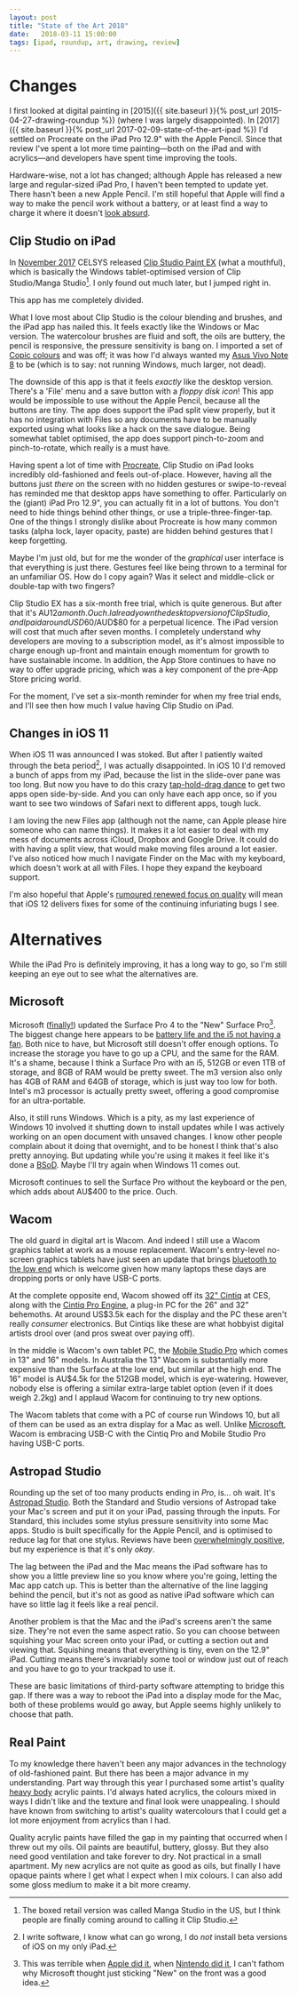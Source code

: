 ```yaml
---
layout: post
title: "State of the Art 2018"
date:   2018-03-11 15:00:00
tags: [ipad, roundup, art, drawing, review]
---
```


# Changes

I first looked at digital painting in [2015]({{ site.baseurl }}{% post_url 2015-04-27-drawing-roundup %}) (where I was largely disappointed). In [2017]({{ site.baseurl }}{% post_url 2017-02-09-state-of-the-art-ipad %}) I'd settled on Procreate on the iPad Pro 12.9" with the Apple Pencil. Since that review I've spent a lot more time painting—both on the iPad and with acrylics—and developers have spent time improving the tools.

Hardware-wise, not a lot has changed; although Apple has released a new large and regular-sized iPad Pro, I haven't been tempted to update yet. There hasn't been a new Apple Pencil. I'm still hopeful that Apple will find a way to make the pencil work without a battery, or at least find a way to charge it where it doesn't [look absurd](https://forums.macrumors.com/attachments/image-jpeg.580195/).

## Clip Studio on iPad

In [November 2017](https://www.celsys.co.jp/en/topic/20171108) CELSYS released [Clip Studio Paint EX](https://itunes.apple.com/us/app/clip-studio-paint-ex-for-manga/id1262985592?mt=8) (what a mouthful), which is basically the Windows tablet-optimised version of Clip Studio/Manga Studio[^1]. I only found out much later, but I jumped right in.

This app has me completely divided.

What I love most about Clip Studio is the colour blending and brushes, and the iPad app has nailed this. It feels exactly like the Windows or Mac version. The watercolour brushes are fluid and soft, the oils are buttery, the pencil is responsive, the pressure sensitivity is bang on. I imported a set of [Copic colours](https://kayleefuzzyhat.deviantart.com/art/358-Copic-Color-Set-for-Clip-Studio-Paint-575059284) and was off; it was how I'd always wanted my [Asus Vivo Note 8](https://www.asus.com/Tablets/ASUS_VivoTab_Note_8_M80TA/) to be (which is to say: not running Windows, much larger, not dead).

The downside of this app is that it feels _exactly_ like the desktop version. There's a 'File' menu and a save button with a _floppy disk icon_! This app would be impossible to use without the Apple Pencil, because all the buttons are tiny. The app does support the iPad split view properly, but it has no integration with Files so any documents have to be manually exported using what looks like a hack on the save dialogue. Being somewhat tablet optimised, the app does support pinch-to-zoom and pinch-to-rotate, which really is a must have.

Having spent a lot of time with [Procreate](https://procreate.art), Clip Studio on iPad looks incredibly old-fashioned and feels out-of-place. However, having all the buttons just _there_ on the screen with no hidden gestures or swipe-to-reveal has reminded me that desktop apps have something to offer. Particularly on the (giant) iPad Pro 12.9", you can actually fit in a lot of buttons. You don't need to hide things behind other things, or use a triple-three-finger-tap. One of the things I strongly dislike about Procreate is how many common tasks (alpha lock, layer opacity, paste) are hidden behind gestures that I keep forgetting.

Maybe I'm just old, but for me the wonder of the _graphical_ user interface is that everything is just there. Gestures feel like being thrown to a terminal for an unfamiliar OS. How do I copy again? Was it select and middle-click or double-tap with two fingers?

Clip Studio EX has a six-month free trial, which is quite generous. But after that it's AU$12 a month. Ouch. I already own the desktop version of Clip Studio, and I paid around USD$60/AUD$80 for a perpetual licence. The iPad version will cost that much after seven months. I completely understand why developers are moving to a subscription model, as it's almost impossible to charge enough up-front and maintain enough momentum for growth to have sustainable income. In addition, the App Store continues to have no way to offer upgrade pricing, which was a key component of the pre-App Store pricing world.

For the moment, I've set a six-month reminder for when my free trial ends, and I'll see then how much I value having Clip Studio on iPad.

## Changes in iOS 11

When iOS 11 was announced I was stoked. But after I patiently waited through the beta period[^2], I was actually disappointed. In iOS 10 I'd removed a bunch of apps from my iPad, because the list in the slide-over pane was too long. But now you have to do this crazy [tap-hold-drag dance](https://www.cultofmac.com/490710/slide-over-split-view-ios-11/) to get two apps open side-by-side. And you can only have each app once, so if you want to see two windows of Safari next to different apps, tough luck.

I am loving the new Files app (although not the name, can Apple please hire someone who can name things). It makes it a lot easier to deal with my mess of documents across iCloud, Dropbox and Google Drive. It could do with having a split view, that would make moving files around a lot easier. I've also noticed how much I navigate Finder on the Mac with my keyboard, which doesn't work at all with Files. I hope they expand the keyboard support.

I'm also hopeful that Apple's [rumoured renewed focus on quality](https://www.macrumors.com/2018/01/30/apple-to-focus-on-ios-performance-quality-issues-axios/) will mean that iOS 12 delivers fixes for some of the continuing infuriating bugs I see.

# Alternatives

While the iPad Pro is definitely improving, it has a long way to go, so I'm still keeping an eye out to see what the alternatives are.

## Microsoft

Microsoft ([finally!](https://daringfireball.net/linked/2011/09/29/finally)) updated the Surface Pro 4 to the "New" Surface Pro[^3]. The biggest change here appears to be [battery life and the i5 not having a fan](https://www.slashgear.com/surface-pro-4-vs-surface-pro-is-it-worth-the-upgrade-25486416/). Both nice to have, but Microsoft still doesn't offer enough options. To increase the storage you have to go up a CPU, and the same for the RAM. It's a shame, because I think a Surface Pro with an i5, 512GB or even 1TB of storage, and 8GB of RAM would be pretty sweet. The m3 version also only has 4GB of RAM and 64GB of storage, which is just way too low for both. Intel's m3 processor is actually pretty sweet, offering a good compromise for an ultra-portable.

Also, it still runs Windows. Which is a pity, as my last experience of Windows 10 involved it shutting down to install updates while I was actively working on an open document with unsaved changes. I know other people complain about it doing that overnight, and to be honest I think that's also pretty annoying. But updating while you're using it makes it feel like it's done a [BSoD](https://en.wikipedia.org/wiki/Blue_Screen_of_Death). Maybe I'll try again when Windows 11 comes out.

Microsoft continues to sell the Surface Pro without the keyboard or the pen, which adds about AU$400 to the price. Ouch.

## Wacom

The old guard in digital art is Wacom. And indeed I still use a Wacom graphics tablet at work as a mouse replacement. Wacom's entry-level no-screen graphics tablets have just seen an update that brings [bluetooth to the low end](https://www.theverge.com/circuitbreaker/2018/3/6/17085562/wacom-intuos-drawing-tablet) which is welcome given how many laptops these days are dropping ports or only have USB-C ports.

At the complete opposite end, Wacom showed off its [32" Cintiq](https://www.theverge.com/2018/1/9/16871162/wacom-cintiq-32-inch-drawing-tablet-ces-2018) at CES, along with the [Cintiq Pro Engine](https://www.theverge.com/circuitbreaker/2018/2/27/17058484/wacom-cintiq-pro-24-engine-pc-module), a plug-in PC for the 26" and 32" behemoths. At around US$3.5k each for the display and the PC these aren't really _consumer_ electronics. But Cintiqs like these are what hobbyist digital artists drool over (and pros sweat over paying off).

In the middle is Wacom's own tablet PC, the [Mobile Studio Pro](https://www.wacom.com/en-au/products/pen-computers/wacom-mobilestudio-pro) which comes in 13" and 16" models. In Australia the 13" Wacom is substantially more expensive than the Surface at the low end, but similar at the high end. The 16" model is AU$4.5k for the 512GB model, which is eye-watering. However, nobody else is offering a similar extra-large tablet option (even if it does weigh 2.2kg) and I applaud Wacom for continuing to try new options.

The Wacom tablets that come with a PC of course run Windows 10, but all of them can be used as an extra display for a Mac as well. Unlike [Microsoft](https://www.windowscentral.com/why-no-usb-type-c-new-surface-pro), Wacom is embracing USB-C with the Cintiq Pro and Mobile Studio Pro having USB-C ports.

## Astropad Studio

Rounding up the set of too many products ending in _Pro_, is... oh wait. It's [Astropad Studio](https://astropad.com/studio/). Both the Standard and Studio versions of Astropad take your Mac's screen and put it on your iPad, passing through the inputs. For Standard, this includes some stylus pressure sensitivity into some Mac apps. Studio is built specifically for the Apple Pencil, and is optimised to reduce lag for that one stylus. Reviews have been [overwhelmingly positive](https://www.imore.com/ipad-pro-and-astropad-studio-i-may-never-need-wacom-tablet-again), but my experience is that it's only _okay_.

The lag between the iPad and the Mac means the iPad software has to show you a little preview line so you know where you're going, letting the Mac app catch up. This is better than the alternative of the line lagging behind the pencil, but it's not as good as native iPad software which can have so little lag it feels like a real pencil.

Another problem is that the Mac and the iPad's screens aren't the same size. They're not even the same aspect ratio. So you can choose between squishing your Mac screen onto your iPad, or cutting a section out and viewing that. Squishing means that everything is tiny, even on the 12.9" iPad. Cutting means there's invariably some tool or window just out of reach and you have to go to your trackpad to use it.

These are basic limitations of third-party software attempting to bridge this gap. If there was a way to reboot the iPad into a display mode for the Mac, both of these problems would go away, but Apple seems highly unlikely to choose that path.

## Real Paint

To my knowledge there haven't been any major advances in the technology of old-fashioned paint. But there has been a major advance in my understanding. Part way through this year I purchased some artist's quality [heavy body](https://www.eckersleys.com.au/products/art/paints/acrylic-paints/liquitex-heavy-body-acrylic-paint) acrylic paints. I'd always hated acrylics, the colours mixed in ways I didn't like and the texture and final look were unappealing. I should have known from switching to artist's quality watercolours that I could get a lot more enjoyment from acrylics than I had.

Quality acrylic paints have filled the gap in my painting that occurred when I threw out my oils. Oil paints are beautiful, buttery, glossy. But they also need good ventilation and take forever to dry. Not practical in a small apartment. My new acrylics are not quite as good as oils, but finally I have opaque paints where I get what I expect when I mix colours. I can also add some gloss medium to make it a bit more creamy.

[^1]: The boxed retail version was called Manga Studio in the US, but I think people are finally coming around to calling it Clip Studio.
[^2]: I write software, I know what can go wrong, I do _not_ install beta versions of iOS on my only iPad.
[^3]: This was terrible when [Apple did it](https://en.wikipedia.org/wiki/IPad_(3rd_generation)), when [Nintendo did it](https://en.wikipedia.org/wiki/New_Nintendo_3DS), I can't fathom why Microsoft thought just sticking "New" on the front was a good idea.

